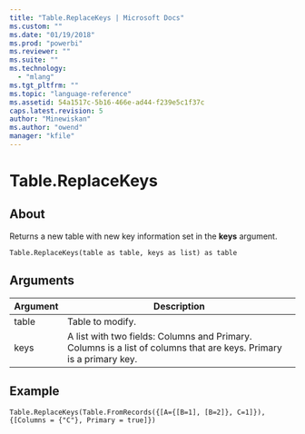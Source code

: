 ```yaml
---
title: "Table.ReplaceKeys | Microsoft Docs"
ms.custom: ""
ms.date: "01/19/2018"
ms.prod: "powerbi"
ms.reviewer: ""
ms.suite: ""
ms.technology: 
  - "mlang"
ms.tgt_pltfrm: ""
ms.topic: "language-reference"
ms.assetid: 54a1517c-5b16-466e-ad44-f239e5c1f37c
caps.latest.revision: 5
author: "Minewiskan"
ms.author: "owend"
manager: "kfile"
---
```

# Table.ReplaceKeys

  
## About  
Returns a new table with new key information set in the **keys** argument.  
  
```  
Table.ReplaceKeys(table as table, keys as list) as table  
```  
  
## Arguments  
  
|Argument|Description|  
|------------|---------------|  
|table|Table to modify.|  
|keys|A list with two fields: Columns and Primary. Columns is a list of columns that are keys. Primary is a primary key.|  
  
## Example  
  
```  
Table.ReplaceKeys(Table.FromRecords({[A={[B=1], [B=2]}, C=1]}), {[Columns = {"C"}, Primary = true]})  
```  
